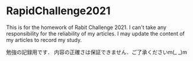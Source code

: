 # RapidChallenge2021
This is for the homework of Rabit Challenge 2021.
I can't take any responsibility for the reliability of my articles.
I may update the content of my articles to record my study.

勉強の記録用です．
内容の正確さは保証できません．ご了承くださいm(_ _)m

